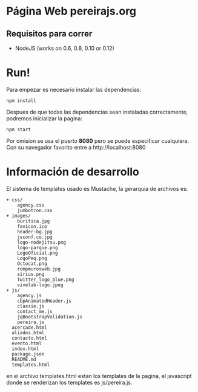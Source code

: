# Página Web pereirajs.org

## Requisitos para correr
 * NodeJS (works on 0.6, 0.8, 0.10 or 0.12)

# Run!

Para empezar es necesario instalar las dependencias:

```
npm install
```

Despues de que todas las dependencias sean instaladas correctamente, podremos inicializar la pagina:

```
npm start
```

Por omision se usa el puerto **8080** pero se puede especificar cualquiera.
Con su navegador favorito entre a http://localhost:8080


# Información de desarrollo

El sistema de templates usado es Mustache, la gerarquia de archivos es: 
```
+ css/
    agency.css
    jumbotron.css
+ images/
    buritica.jpg
    favicon.ico
    header-bg.jpg
    jsconf.co.jpg
    logo-nodejitsu.png
    logo-parque.png
    LogoOficial.png
    LogoPeq.png
    Octocat.png
    rompmurosweb.jpg
    sirius.png
    Twitter_logo_blue.png
    vivelab-logo.jpeg
+ js/
    agency.js
    cbpAnimatedHeader.js
    classie.js
    contact_me.js
    jqBootstrapValidation.js
    pereira.js
  acercade.html
  aliados.html
  contacto.html
  evento.html
  index.html 
  package.json
  README.md
  templates.html 

```

en el archivo templates.html estan los templates de la pagina, el javascript donde se renderizan los templates
es js/pereira.js.


